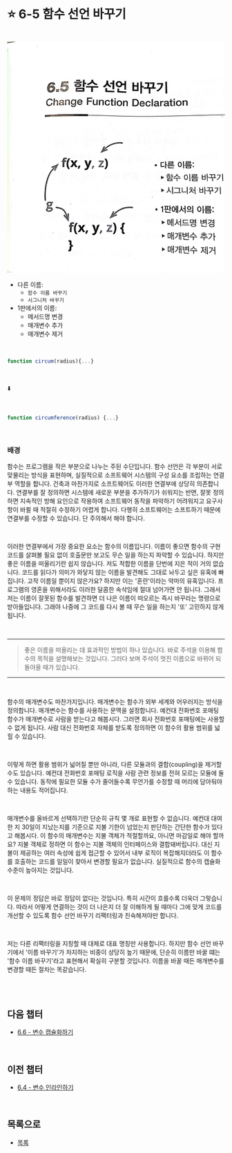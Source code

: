 # :star: 6-5 함수 선언 바꾸기

<br>

<img src="../../Images/06_05_image.jpeg" width="600px">

- 다른 이름:
  - `함수 이름 바꾸기`
  - `시그니처 바꾸기`
- 1판에서의 이름:
  - 메서드명 변경
  - 매개변수 추가
  - 매개변수 제거

<br>

```js
function circum(radius){...}
```

<br>

⬇️

<br>

```js
function circumference(radius) {...}
```

<br>

### 배경

함수는 프로그램을 작은 부분으로 나누는 주된 수단입니다. 함수 선언은 각 부분이 서로 맞물리는 방식을 표현하며, 실질적으로 소프트웨어 시스템의 구성 요소를 조립하는 연결부 역할을 합니다. 건축과 마찬가지로 소프트웨어도 이러한 연결부에 상당히 의존합니다. 연결부를 잘 정의하면 시스템에 새로운 부분을 추가하기가 쉬워지는 반면, 잘못 정의하면 지속적인 방해 요인으로 작용하여 소프트웨어 동작을 파악하기 어려워지고 요구사항이 바뀔 때 적절히 수정하기 어렵게 합니다. 다행히 소프트웨어는 소프트하기 때문에 연결부를 수정할 수 있습니다. 단 주의해서 해야 합니다.

<br>

이러한 연결부에서 가장 중요한 요소는 함수의 이름입니다. 이름이 좋으면 함수의 구현 코드를 살펴볼 필요 없이 호출문만 보고도 무슨 일을 하는지 파악할 수 있습니다. 하지만 좋은 이름을 떠올리기란 쉽지 않습니다. 저도 적합한 이름을 단번에 지은 적이 거의 없습니다. 코드를 읽다가 의미가 와닿지 않는 이름을 발견해도 그대로 놔두고 싶은 유혹에 빠집니다. 고작 이름일 뿐이지 않은가요? 하지만 이는 '혼란'이라는 악마의 유혹입니다. 프로그램의 영혼을 위해서라도 이러한 달콤한 속삭임에 절대 넘어가면 안 됩니다. 그래서 저는 이름이 잘못된 함수를 발견하면 더 나은 이름이 떠오르는 즉시 바꾸라는 명령으로 받아들입니다. 그래야 나중에 그 코드를 다시 볼 때 무슨 일을 하는지 '또' 고민하지 않게 됩니다.

<br>

---

> 좋은 이름을 떠올리는 데 효과적인 방법이 하나 있습니다. 바로 주석을 이용해 함수의 목적을 설명해보는 것입니다. 그러다 보며 주석이 멋진 이름으로 바뀌어 되돌아올 때가 있습니다.

---

<br>

함수의 매개변수도 마찬가지입니다. 매개변수는 함수가 외부 세계와 어우러지는 방식을 정의합니다. 매개변수는 함수를 사용하는 문맥을 설정합니다. 예컨대 전화번호 포매팅 함수가 매개변수로 사람을 받는다고 해봅시다. 그러면 회사 전화번호 포매팅에는 사용할 수 없게 됩니다. 사람 대신 전화번호 자체를 받도록 정의하면 이 함수의 활용 범위를 넓힐 수 있습니다.

<br>

이렇게 하면 활용 범위가 넓어질 뿐만 아니라, 다른 모듈과의 결합(coupling)을 제거할 수도 있습니다. 예컨대 전화번호 포매팅 로직을 사람 관련 정보를 전혀 모르는 모듈에 둘 수 있습니다. 동작에 필요한 모듈 수가 줄어들수록 무언가를 수정할 때 머리에 담아둬야 하는 내용도 적어집니다.

<br>

매개변수를 올바르게 선택하기란 단순히 규칙 몇 개로 표현할 수 없습니다. 예컨대 대여한 지 30일이 지났는지를 기준으로 지불 기한이 넘었는지 판단하는 간단한 함수가 있다고 해봅시다. 이 함수의 매개변수는 지불 객체가 적절할까요, 아니면 마감일로 해야 할까요? 지불 객체로 정하면 이 함수는 지불 객체의 인터페이스와 결합돼버립니다. 대신 지불이 제공하는 여러 속성에 쉽게 접근할 수 있어서 내부 로직이 복잡해지더라도 이 함수를 호출하는 코드를 일일이 찾아서 변경할 필요가 없습니다. 실질적으로 함수의 캡슐화 수준이 높아지는 것입니다.

<br>

이 문제의 정답은 바로 정답이 없다는 것입니다. 특히 시간이 흐를수록 더욱더 그렇습니다. 따라서 어떻게 연결하는 것이 더 나은지 더 잘 이해하게 될 때마다 그에 맞게 코드를 개선할 수 있도록 함수 선언 바꾸기 리팩터링과 친숙해져야만 합니다.

<br>

저는 다른 리팩터링을 지칭할 때 대체로 대표 명칭만 사용합니다. 하지만 함수 선언 바꾸기에서 '이름 바꾸기'가 차지하는 비중이 상당히 높기 때문에, 단순히 이름만 바꿀 떄는 '함수 이름 바꾸기'라고 표현해서 확실히 구분할 것입니다. 이름을 바꿀 때든 매개변수를 변경할 때든 절차는 똑같습니다.

<br>

<br>

## 다음 챕터

- [6.6 - 변수 캡슐화하기](https://github.com/Esoolgnah/Summary_of_Refactoring_2nd_Edition/blob/main/Notes/06_기본적인_리팩터링/06_06_변수_캡슐화하기.md)

<br>

## 이전 챕터

- [6.4 - 변수 인라인하기](https://github.com/Esoolgnah/Summary_of_Refactoring_2nd_Edition/blob/main/Notes/06_기본적인_리팩터링/06_04_변수_인라인하기.md)

<br>

## 목록으로

- [목록](https://github.com/Esoolgnah/Summary_of_Refactoring_2nd_Edition/blob/main/Notes/06_기본적인_리팩터링/06_00_기본적인_리팩터링.md)
